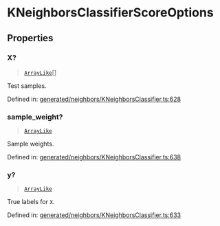 # KNeighborsClassifierScoreOptions

## Properties

### X?

> [`ArrayLike`](../types/ArrayLike.md)[]

Test samples.

Defined in:  [generated/neighbors/KNeighborsClassifier.ts:628](https://github.com/transitive-bullshit/scikit-learn-ts/blob/122b3c0/packages/sklearn/src/generated/neighbors/KNeighborsClassifier.ts#L628)

### sample\_weight?

> [`ArrayLike`](../types/ArrayLike.md)

Sample weights.

Defined in:  [generated/neighbors/KNeighborsClassifier.ts:638](https://github.com/transitive-bullshit/scikit-learn-ts/blob/122b3c0/packages/sklearn/src/generated/neighbors/KNeighborsClassifier.ts#L638)

### y?

> [`ArrayLike`](../types/ArrayLike.md)

True labels for `X`.

Defined in:  [generated/neighbors/KNeighborsClassifier.ts:633](https://github.com/transitive-bullshit/scikit-learn-ts/blob/122b3c0/packages/sklearn/src/generated/neighbors/KNeighborsClassifier.ts#L633)
